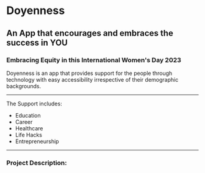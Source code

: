 # Doyenness
## An App that encourages and embraces the success in YOU
### Embracing Equity in this International Women's Day 2023

Doyenness is an app that provides support for the people through technology with easy accessibility irrespective of their demographic backgrounds. 
___
The Support includes: <br>
- Education
- Career
- Healthcare
- Life Hacks
- Entrepreneurship
____
### Project Description:

